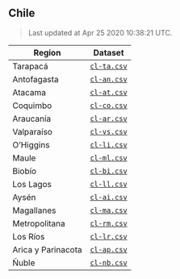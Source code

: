 ## Chile

> Last updated at Apr 25 2020 10:38:21 UTC.


| Region | Dataset |
| ------ | ------- |
| Tarapacá | [`cl-ta.csv`](cl-ta.csv) |
| Antofagasta | [`cl-an.csv`](cl-an.csv) |
| Atacama | [`cl-at.csv`](cl-at.csv) |
| Coquimbo | [`cl-co.csv`](cl-co.csv) |
| Araucanía | [`cl-ar.csv`](cl-ar.csv) |
| Valparaíso | [`cl-vs.csv`](cl-vs.csv) |
| O’Higgins | [`cl-li.csv`](cl-li.csv) |
| Maule | [`cl-ml.csv`](cl-ml.csv) |
| Biobío | [`cl-bi.csv`](cl-bi.csv) |
| Los Lagos | [`cl-ll.csv`](cl-ll.csv) |
| Aysén | [`cl-ai.csv`](cl-ai.csv) |
| Magallanes | [`cl-ma.csv`](cl-ma.csv) |
| Metropolitana | [`cl-rm.csv`](cl-rm.csv) |
| Los Ríos | [`cl-lr.csv`](cl-lr.csv) |
| Arica y Parinacota | [`cl-ap.csv`](cl-ap.csv) |
| Ñuble | [`cl-nb.csv`](cl-nb.csv) |

